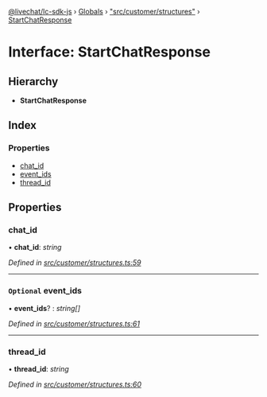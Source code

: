 [@livechat/lc-sdk-js](../README.md) › [Globals](../globals.md) › ["src/customer/structures"](../modules/_src_customer_structures_.md) › [StartChatResponse](_src_customer_structures_.startchatresponse.md)

# Interface: StartChatResponse

## Hierarchy

* **StartChatResponse**

## Index

### Properties

* [chat_id](_src_customer_structures_.startchatresponse.md#chat_id)
* [event_ids](_src_customer_structures_.startchatresponse.md#optional-event_ids)
* [thread_id](_src_customer_structures_.startchatresponse.md#thread_id)

## Properties

###  chat_id

• **chat_id**: *string*

*Defined in [src/customer/structures.ts:59](https://github.com/livechat/lc-sdk-js/blob/9364105/src/customer/structures.ts#L59)*

___

### `Optional` event_ids

• **event_ids**? : *string[]*

*Defined in [src/customer/structures.ts:61](https://github.com/livechat/lc-sdk-js/blob/9364105/src/customer/structures.ts#L61)*

___

###  thread_id

• **thread_id**: *string*

*Defined in [src/customer/structures.ts:60](https://github.com/livechat/lc-sdk-js/blob/9364105/src/customer/structures.ts#L60)*
